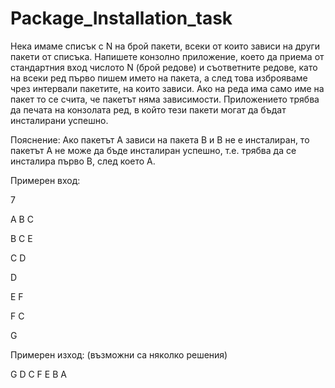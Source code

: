# Package_Installation_task
Нека имаме списък с N на брой пакети, всеки от които зависи на други пакети от списъка.
Напишете конзолно приложение, което да приема от стандартния вход числото N (брой
редове) и съответните редове, като на всеки ред първо пишем името на пакета, а след
това изброяваме чрез интервали пакетите, на които зависи. Ако на реда има само име на
пакет то се счита, че пакетът няма зависимости. Приложението трябва да печата на
конзолата ред, в който тези пакети могат да бъдат инсталирани успешно.

Пояснение:
Ако пакетът A зависи на пакета B и B не е инсталиран, то пакетът A не може да бъде
инсталиран успешно, т.е. трябва да се инсталира първо B, след което А.

Примерен вход:

7

A B C

B C E

C D

D

E F

F C

G

Примерен изход:
(възможни са няколко решения)

G D C F E B A
